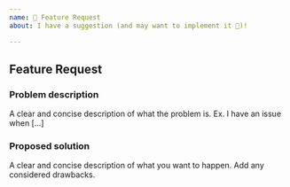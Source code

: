 ```yaml
---
name: 🚀 Feature Request
about: I have a suggestion (and may want to implement it 💪)!

---
```


## Feature Request

### Problem description

A clear and concise description of what the problem is. Ex. I have an issue when [...]

### Proposed solution

A clear and concise description of what you want to happen. Add any considered drawbacks.
